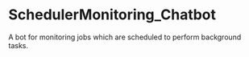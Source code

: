 # SchedulerMonitoring_Chatbot
A bot for monitoring jobs which are scheduled to perform background tasks.
